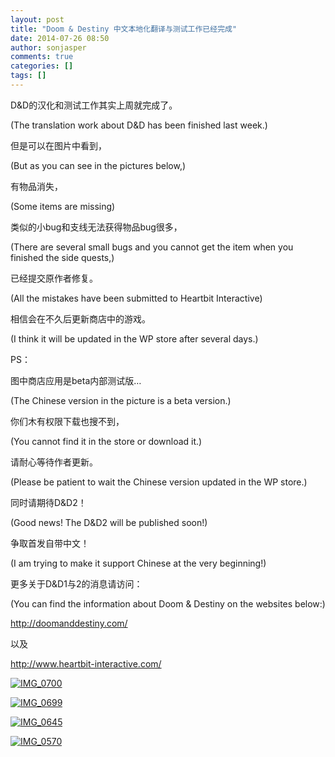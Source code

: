 ```yaml
---
layout: post
title: "Doom & Destiny 中文本地化翻译与测试工作已经完成"
date: 2014-07-26 08:50
author: sonjasper
comments: true
categories: []
tags: []
---
```

D&amp;D的汉化和测试工作其实上周就完成了。

(The translation work about D&amp;D has been finished last week.)

但是可以在图片中看到，

(But as you can see in the pictures below,)

有物品消失，

(Some items are missing)

类似的小bug和支线无法获得物品bug很多，

(There are several small bugs and you cannot get the item when you finished the side quests,)

已经提交原作者修复。

(All the mistakes have been submitted to Heartbit Interactive)

相信会在不久后更新商店中的游戏。

(I think it will be updated in the WP store after several days.)

PS：

图中商店应用是beta内部测试版…

(The Chinese version in the picture is a beta version.)

你们木有权限下载也搜不到，

(You cannot find it in the store or download it.)

请耐心等待作者更新。

(Please be patient to wait the Chinese version updated in the WP store.)

同时请期待D&amp;D2！

(Good news! The D&amp;D2 will be published soon!)

争取首发自带中文！

(I am trying to make it support Chinese at the very beginning!)

更多关于D&amp;D1与2的消息请访问：

(You can find the information about Doom &amp; Destiny on the websites below:)

<a title="http://doomanddestiny.com/" href="http://doomanddestiny.com/" target="_blank">http://doomanddestiny.com/</a> 

以及

<a title="http://www.heartbit-interactive.com/" href="http://www.heartbit-interactive.com/" target="_blank">http://www.heartbit-interactive.com/</a>

<a href="http://sonjasper.qiniudn.com/IMG_0700.JPG">![IMG_0700](http://sonjasper.com/blog/wp-content/uploads/2014/08/IMG_0700-300x225.jpg)</a>

<a href="http://sonjasper.qiniudn.com/IMG_0699.JPG">![IMG_0699](http://sonjasper.com/blog/wp-content/uploads/2014/08/IMG_0699-300x225.jpg)</a>

<a href="http://sonjasper.qiniudn.com/IMG_0645.JPG">![IMG_0645](http://sonjasper.com/blog/wp-content/uploads/2014/08/IMG_0645-168x300.jpg)</a>

<a href="http://sonjasper.qiniudn.com/IMG_0570.JPG">![IMG_0570](http://sonjasper.com/blog/wp-content/uploads/2014/08/IMG_0570-300x225.jpg)</a>
